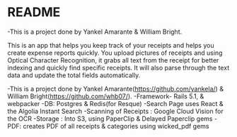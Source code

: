 # README

-This is a project done by Yankel Amarante & William Bright.

This is an app that helps you keep track of your receipts and helps you create
expense reports quickly. You upload pictures of receipts and using Optical Character
Recognition, it grabs all text from the receipt for better indexing and quickly find specific
receipts. It will also parse through the text data and update the total fields automatically.





-This is a project done by Yankel Amarante(https://github.com/yankela/)
 & William Bright(https://github.com/whb07/).
-Framework- Rails 5.1, & webpacker
-DB: Postgres & Redis(for Resque)
-Search Page uses React & the Algolia Instant Search
-Scanning of Receipts : Google Cloud Vision for the OCR
-Storage : Into S3, using PaperClip & Delayed Paperclip gems
-PDF: creates PDF of all receipts & categories using wicked_pdf gems

